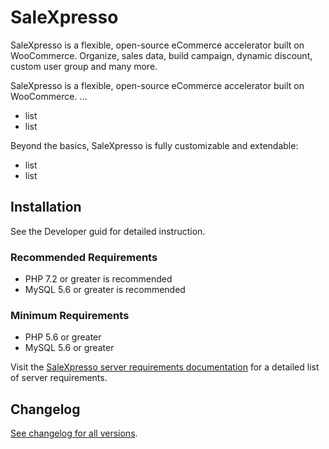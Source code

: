 # SaleXpresso 

SaleXpresso is a flexible, open-source eCommerce accelerator built on WooCommerce. Organize, sales data, build campaign, dynamic discount, custom user group and many more.

SaleXpresso is a flexible, open-source eCommerce accelerator built on WooCommerce. ...

- list
- list

Beyond the basics, SaleXpresso is fully customizable and extendable:

- list
- list


## Installation

See the Developer guid for detailed instruction. 

### Recommended Requirements 

* PHP 7.2 or greater is recommended
* MySQL 5.6 or greater is recommended


### Minimum Requirements 

* PHP 5.6 or greater
* MySQL 5.6 or greater

Visit the [SaleXpresso server requirements documentation](https://docs.salexpresso.com/document/server-requirements/?utm_source=wp%20org%20repo%20listing&utm_content=installation) for a detailed list of server requirements.

## Changelog 

[See changelog for all versions](https://raw.githubusercontent.com/salexpresso/salexpresso/master/CHANGELOG.MD).
